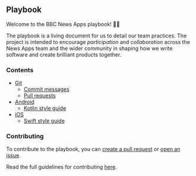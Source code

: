 ## Playbook

Welcome to the BBC News Apps playbook! :closed_book::sparkles:

The playbook is a living document for us to detail our team practices. The project is intended to encourage _participation_ and _collaboration_ across the News Apps team and the wider community in shaping how we write software and create brilliant products together.

### Contents
- [Git](https://github.com/bbc/news-apps-playbook/blob/master/git/README.md)
  - [Commit messages](https://github.com/bbc/news-apps-playbook/blob/master/git/commit-messages.md)
  - [Pull requests](https://github.com/bbc/news-apps-playbook/blob/master/git/pull-requests.md)
- [Android](https://github.com/bbc/news-apps-playbook/blob/master/android/README.md)
  - [Kotlin style guide](https://github.com/bbc/news-apps-playbook/blob/master/android/kotlin.md)
- [iOS](https://github.com/bbc/news-apps-playbook/blob/master/ios/README.md)
  - [Swift style guide](https://github.com/bbc/news-apps-playbook/blob/master/ios/swift.md)

### Contributing
To contribute to the playbook, you can [create a pull request](https://github.com/bbc/news-apps-playbook/pull/new/master) or [open an issue](https://github.com/bbc/news-apps-playbook/issues).

Read the full guidelines for contributing [here](https://github.com/bbc/news-apps-playbook/blob/master/CONTRIBUTING.md).
